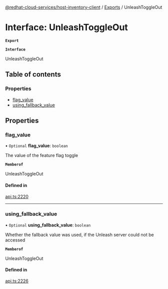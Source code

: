 [@redhat-cloud-services/host-inventory-client](../README.md) / [Exports](../modules.md) / UnleashToggleOut

# Interface: UnleashToggleOut

**`Export`**

**`Interface`**

UnleashToggleOut

## Table of contents

### Properties

- [flag\_value](UnleashToggleOut.md#flag_value)
- [using\_fallback\_value](UnleashToggleOut.md#using_fallback_value)

## Properties

### flag\_value

• `Optional` **flag\_value**: `boolean`

The value of the feature flag toggle

**`Memberof`**

UnleashToggleOut

#### Defined in

[api.ts:2220](https://github.com/RedHatInsights/javascript-clients/blob/master/packages/host-inventory/api.ts#L2220)

___

### using\_fallback\_value

• `Optional` **using\_fallback\_value**: `boolean`

Whether the fallback value was used, if the Unleash server could not be accessed

**`Memberof`**

UnleashToggleOut

#### Defined in

[api.ts:2226](https://github.com/RedHatInsights/javascript-clients/blob/master/packages/host-inventory/api.ts#L2226)
